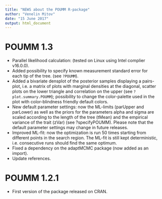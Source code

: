 ```yaml
---
title: "NEWS about the POUMM R-package"
author: "Venelin Mitov"
date: "15 June 2017"
output: html_document
---
```


# POUMM 1.3
* Parallel likelihood calculation: (tested on Linux using Intel complier v16.0.0).
* Added possibility to specify known measurement standard error for each tip of the tree. 
(see `?POUMM`).
* Added a bivariate densplot of the posterior samples displaying a pairs-plot, i.e. a 
matrix of plots with marginal densities at the diagonal, scatter plots on the
lower triangle and correlation on the upper (see `?plot.summary.POUMM`);
possibility to change the color-palette used in the plot with color-blindness
friendly default colors.
* New default parameter settings: now the ML-limits (parUpper and parLower) as well as the
priors for the parameters alpha and sigma are scaled according to the length of the tree (tMean)
and the empirical variance of the trait (zVar) (see ?specifyPOUMM). 
Please note that the default parameter settings may change in future releases. 
* Improved ML-fit: now the optimization is run 50 times starting from different points in the 
search region. The ML-fit is still kept deterministic, i.e. consecutive runs should find the same
optimum.
* Fixed a dependency on the adaptMCMC package (now added as an import).
* Update references.

# POUMM 1.2.1
* First version of the package released on CRAN.

